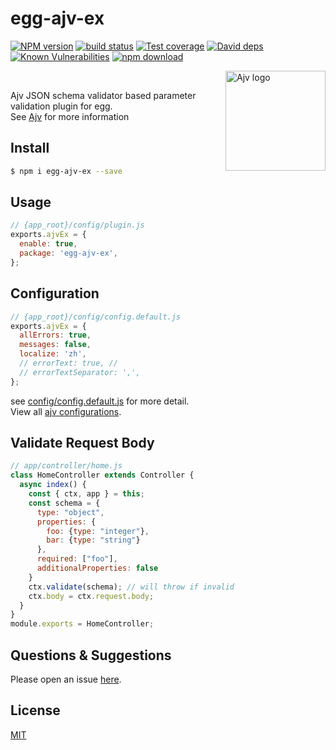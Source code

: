 # egg-ajv-ex

[![NPM version][npm-image]][npm-url]
[![build status][travis-image]][travis-url]
[![Test coverage][codecov-image]][codecov-url]
[![David deps][david-image]][david-url]
[![Known Vulnerabilities][snyk-image]][snyk-url]
[![npm download][download-image]][download-url]

[npm-image]: https://img.shields.io/npm/v/egg-ajv-ex.svg
[npm-url]: https://npmjs.org/package/egg-ajv-ex
[travis-image]: https://www.travis-ci.com/hankexu/egg-ajv-ex.svg?branch=master
[travis-url]: https://www.travis-ci.com/hankexu/egg-ajv-ex
[codecov-image]: https://codecov.io/gh/hankexu/egg-ajv-ex/branch/master/graph/badge.svg?token=Hkb6TYLqXb
[codecov-url]: https://codecov.io/gh/hankexu/egg-ajv-ex
[david-image]: https://img.shields.io/david/hankexu/egg-ajv-ex.svg
[david-url]: https://david-dm.org/hankexu/egg-ajv-ex
[snyk-image]: https://snyk.io/test/npm/egg-ajv-ex/badge.svg
[snyk-url]: https://snyk.io/test/npm/egg-ajv-ex
[download-image]: https://img.shields.io/npm/dm/egg-ajv-ex.svg
[download-url]: https://npmjs.org/package/egg-ajv-ex

<!--
Description here.
-->
<img align="right" alt="Ajv logo" width="160" src="https://ajv.js.org/img/ajv.svg">

&nbsp;

Ajv JSON schema validator based parameter validation plugin for egg.  
See [Ajv](https://ajv.js.org/) for more information
## Install

```bash
$ npm i egg-ajv-ex --save
```

## Usage

```js
// {app_root}/config/plugin.js
exports.ajvEx = {
  enable: true,
  package: 'egg-ajv-ex',
};
```

## Configuration

```js
// {app_root}/config/config.default.js
exports.ajvEx = {
  allErrors: true,
  messages: false,
  localize: 'zh',
  // errorText: true, // 
  // errorTextSeparator: ',',
};
```
see [config/config.default.js](config/config.default.js) for more detail.  
View all [ajv configurations](https://ajv.js.org/options.html).

## Validate Request Body

```js
// app/controller/home.js
class HomeController extends Controller {
  async index() {
    const { ctx, app } = this;
    const schema = {
      type: "object",
      properties: {
        foo: {type: "integer"},
        bar: {type: "string"}
      },
      required: ["foo"],
      additionalProperties: false
    }
    ctx.validate(schema); // will throw if invalid
    ctx.body = ctx.request.body;
  }
}
module.exports = HomeController;
```


## Questions & Suggestions

Please open an issue [here](https://github.com/hankexu/egg-ajv-ex/issues).

## License

[MIT](LICENSE)
